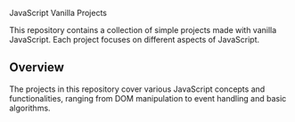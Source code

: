 JavaScript Vanilla Projects

This repository contains a collection of simple projects made with vanilla JavaScript. Each project focuses on different aspects of JavaScript.

## Overview

The projects in this repository cover various JavaScript concepts and functionalities, ranging from DOM manipulation to event handling and basic algorithms.
